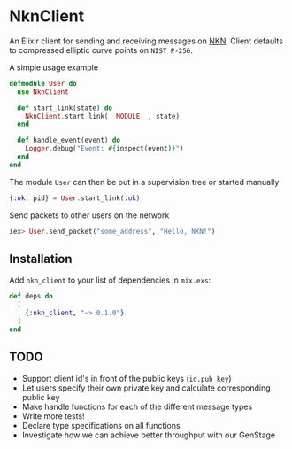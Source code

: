 # NknClient

An Elixir client for sending and receiving messages on [NKN](https://nkn.org).
Client defaults to compressed elliptic curve points on `NIST P-256`.

A simple usage example

```elixir
defmodule User do
  use NknClient

  def start_link(state) do
    NknClient.start_link(__MODULE__, state)
  end

  def handle_event(event) do
    Logger.debug("Event: #{inspect(event)}")
  end
end
```

The module `User` can then be put in a supervision tree or started manually

```elixir
{:ok, pid} = User.start_link(:ok)
```

Send packets to other users on the network

```elixir
iex> User.send_packet("some_address", "Hello, NKN!")

```

## Installation

Add `nkn_client` to your list of dependencies in `mix.exs`:

```elixir
def deps do
  [
    {:nkn_client, "~> 0.1.0"}
  ]
end
```

## TODO

- Support client id's in front of the public keys (`id.pub_key`)
- Let users specify their own private key and calculate corresponding public key
- Make handle functions for each of the different message types
- Write more tests!
- Declare type specifications on all functions
- Investigate how we can achieve better throughput with our GenStage
